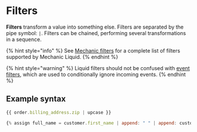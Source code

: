 # Filters

**Filters** transform a value into something else. Filters are separated by the pipe symbol: `|`. Filters can be chained, performing several transformations in a sequence.

{% hint style="info" %}
See [Mechanic filters](../filters/) for a complete list of filters supported by Mechanic Liquid.
{% endhint %}

{% hint style="warning" %}
Liquid filters should not be confused with [event filters](../../events/filters.md), which are used to conditionally ignore incoming events.
{% endhint %}

## Example syntax

```javascript
{{ order.billing_address.zip | upcase }}

{% assign full_name = customer.first_name | append: " " | append: customer.last_name %}
```
